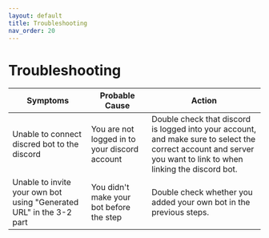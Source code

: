 ```yaml
---
layout: default
title: Troubleshooting
nav_order: 20
---
```


# Troubleshooting
| Symptoms | Probable Cause | Action |
| ------ | ----------- | -------------|
| Unable to connect discred bot to the discord | You are not logged in to your discord account | Double check that discord is logged into your account, and make sure to select the correct account and server you want to link to when linking the discord bot.
| Unable to invite your own bot using "Generated URL" in the 3-2 part | You didn't make your bot before the step | Double check whether you added your own bot in the previous steps.
